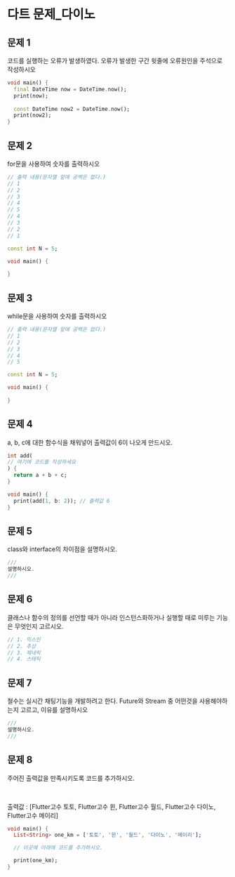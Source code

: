 # 다트 문제_다이노

## 문제 1
코드를 실행하는 오류가 발생하였다. 오류가 발생한 구간 윗줄에 오류원인을 주석으로 작성하시오

```dart
void main() {
  final DateTime now = DateTime.now();
  print(now);
  
  const DateTime now2 = DateTime.now();
  print(now2);
}
```

## 문제 2
for문을 사용하여 숫자를 출력하시오

```dart
// 출력 내용(문자열 앞에 공백은 없다.)
// 1
// 2
// 3
// 4
// 5
// 4
// 3
// 2
// 1

const int N = 5;

void main() {
 
}
```
## 문제 3
while문을 사용하여 숫자를 출력하시오

```dart
// 출력 내용(문자열 앞에 공백은 없다.)
// 1
// 2
// 3
// 4
// 5

const int N = 5;

void main() {
  
}
```

## 문제 4
a, b, c에 대한 함수식을 채워넣어 출력값이 6이 나오게 만드시오.

```dart
int add(
// 여기에 코드를 작성하세요
) {
  return a + b + c;
}

void main() {
  print(add(1, b: 2)); // 출력값 6
}
```

## 문제 5
class와 interface의 차이점을 설명하시오.

```dart
///
설명하시오.
///
```

## 문제 6
클래스나 함수의 정의를 선언할 때가 아니라 인스턴스화하거나 실행할 때로 미루는 기능은 무엇인지 고르시오.

```dart
// 1. 믹스인
// 2. 추상
// 3. 제네릭
// 4. 스태틱
```

## 문제 7
철수는 실시간 채팅기능을 개발하려고 한다. Future와 Stream 중 어떤것을 사용해야하는지 고르고, 이유를 설명하시오

```dart
///
설명하시오.
///
```


## 문제 8
주어진 출력값을 만족시키도록 코드를 추가하시오.

</br>

출력값 : [Flutter고수 토토, Flutter고수 윈, Flutter고수 월드, Flutter고수 다이노, Flutter고수 메이리]

```dart
void main() {
  List<String> one_km = ['토토', '윈', '월드', '다이노', '메이리'];

  // 이곳에 아래에 코드를 추가하시오.

  print(one_km);
}
```
